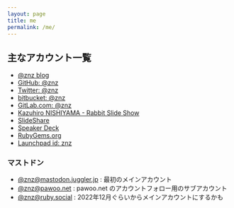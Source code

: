 ```yaml
---
layout: page
title: me
permalink: /me/
---
```

## 主なアカウント一覧

- <a href="https://blog.n-z.jp/">@znz blog</a>
- <a href="https://github.com/znz">GitHub: @znz</a>
- <a href="https://twitter.com/znz">Twitter: @znz</a>
- <a href="https://bitbucket.org/znz/">bitbucket: @znz</a>
- <a href="https://gitlab.com/znz">GitLab.com: @znz</a>
- <a href="https://slide.rabbit-shocker.org/authors/znz/">Kazuhiro NISHIYAMA - Rabbit Slide Show</a>
- <a href="https://www.slideshare.net/znzjp/">SlideShare</a>
- <a href="https://speakerdeck.com/znz">Speaker Deck</a>
- <a href="https://rubygems.org/profiles/znz">RubyGems.org</a>
- <a href="https://launchpad.net/~znz">Launchpad id: znz</a>

### マストドン

- <a rel="me" href="https://mastodon.juggler.jp/@znz">@znz@mastodon.juggler.jp</a> : 最初のメインアカウント
- <a rel="me" href="https://pawoo.net/@znz">@znz@pawoo.net</a> : pawoo.net のアカウントフォロー用のサブアカウント
- <a rel="me" href="https://ruby.social/@znz">@znz@ruby.social</a> : 2022年12月ぐらいからメインアカウントにするかも
